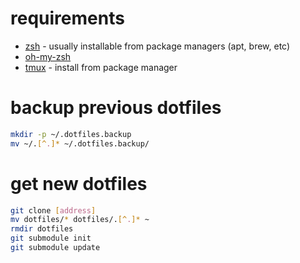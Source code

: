 # requirements

- [zsh](http://www.zsh.org/) - usually installable from package managers (apt, brew, etc)
- [oh-my-zsh](http://ohmyz.sh/)
- [tmux](https://github.com/tmux/tmux/wiki) - install from package manager

# backup previous dotfiles
```bash
mkdir -p ~/.dotfiles.backup
mv ~/.[^.]* ~/.dotfiles.backup/
```

# get new dotfiles
```bash
git clone [address]
mv dotfiles/* dotfiles/.[^.]* ~
rmdir dotfiles
git submodule init
git submodule update
```
